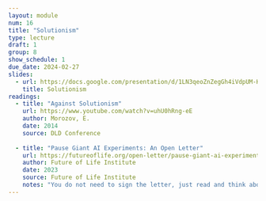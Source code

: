 ```yaml
---
layout: module
num: 16
title: "Solutionism"
type: lecture
draft: 1
group: 8
show_schedule: 1
due_date: 2024-02-27
slides:
  - url: https://docs.google.com/presentation/d/1LN3qeoZnZegGh4iVdpUM-HiTcV2FyF-qjGqbb_Ox-Fo/edit?usp=sharing
    title: Solutionism
readings:
  - title: "Against Solutionism"
    url: https://www.youtube.com/watch?v=uhU0hRng-eE
    author: Morozov, E.
    date: 2014
    source: DLD Conference
    
  - title: "Pause Giant AI Experiments: An Open Letter"
    url: https://futureoflife.org/open-letter/pause-giant-ai-experiments/
    author: Future of Life Institute
    date: 2023
    source: Future of Life Institute
    notes: "You do not need to sign the letter, just read and think about it in conversation with solutionism"
---    
```

